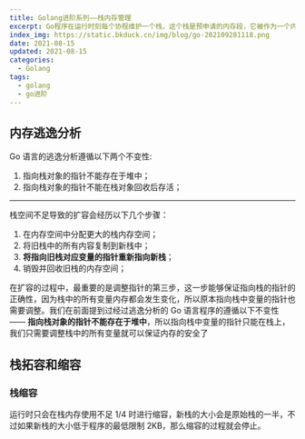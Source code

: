 ```yaml
---
title: Golang进阶系列——栈内存管理
excerpt: Go程序在运行时刻每个协程维护一个栈，这个栈是预申请的内存段，它被作为一个内存池供开辟内存使用。每个协程的初始栈比较小，协程在运行时候将按照需要进行增长或收缩一个协程开辟在栈上的内存只能在此协程内部被引用，其它协程是无法访问的。
index_img: https://static.bkduck.cn/img/blog/go-202109281118.png
date: 2021-08-15
updated: 2021-08-15
categories:
  - Golang
tags:
  - golang
  - go进阶  
---
```



## 内存逃逸分析

Go 语言的逃逸分析遵循以下两个不变性:

1. 指向栈对象的指针不能存在于堆中；
2. 指向栈对象的指针不能在栈对象回收后存活；

----

栈空间不足导致的扩容会经历以下几个步骤：

1. 在内存空间中分配更大的栈内存空间；
2. 将旧栈中的所有内容复制到新栈中；
3. **将指向旧栈对应变量的指针重新指向新栈**；
4. 销毁并回收旧栈的内存空间；

在扩容的过程中，最重要的是调整指针的第三步，这一步能够保证指向栈的指针的正确性，因为栈中的所有变量内存都会发生变化，所以原本指向栈中变量的指针也需要调整。我们在前面提到过经过逃逸分析的 Go 语言程序的遵循以下不变性 —— **指向栈对象的指针不能存在于堆中**，所以指向栈中变量的指针只能在栈上，我们只需要调整栈中的所有变量就可以保证内存的安全了



## 栈拓容和缩容

### 栈缩容

运行时只会在栈内存使用不足 1/4 时进行缩容，新栈的大小会是原始栈的一半，不过如果新栈的大小低于程序的最低限制 2KB，那么缩容的过程就会停止。